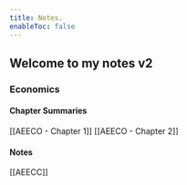 ```yaml
---
title: Notes.
enableToc: false
---
```


## Welcome to my notes v2









### Economics
#### Chapter Summaries
[[AEECO - Chapter 1]]
[[AEECO - Chapter 2]]

#### Notes
[[AEECC]]




